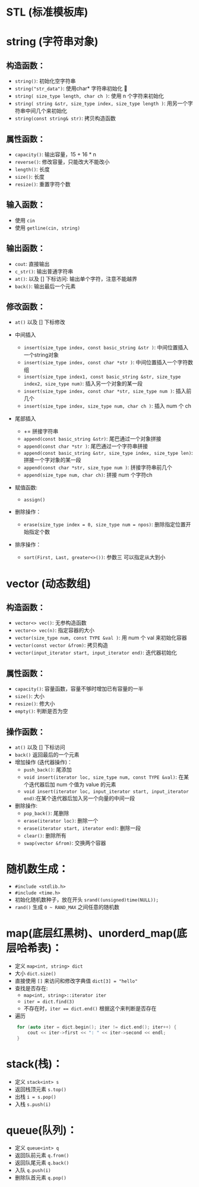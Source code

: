 # STL (标准模板库)

string (字符串对象)
=================

构造函数：
-------
- `string()`: 初始化空字符串
- `string("str_data")`: 使用char* 字符串初始化 🍖
- `string( size_type length, char ch )`: 使用 n 个字符来初始化
- `string( string &str, size_type index, size_type length )`: 用另一个字符串中间几个来初始化
- `string(const string& str)`: 拷贝构造函数

属性函数：
-------
- `capacity()`: 输出容量，15 + 16 * n
- `reverse()`: 修改容量，只能改大不能改小
- `length()`: 长度
- `size()`: 长度
- `resize()`: 重置字符个数

输入函数：
-------
- 使用 `cin` 
- 使用 `getline(cin, string)`

输出函数：
-------
- `cout`: 直接输出
- `c_str()`: 输出普通字符串
- `at()`: 以及 [] 下标访问: 输出单个字符，注意不能越界
- `back()`: 输出最后一个元素

修改函数：
-------
- `at()` 以及 [] 下标修改
- 中间插入
    - `insert(size_type index, const basic_string &str )`: 中间位置插入一个string对象
    - `insert(size_type index, const char *str )`: 中间位置插入一个字符数组
    - `insert(size_type index1, const basic_string &str, size_type index2, size_type num)`: 插入另一个对象的某一段
    - `insert(size_type index, const char *str, size_type num )`: 插入前几个
    - `insert(size_type index, size_type num, char ch )`: 插入 num 个 ch
- 尾部插入
    - += 拼接字符串
    - `append(const basic_string &str)`: 尾巴通过一个对象拼接
    - `append(const char *str )`: 尾巴通过一个字符串拼接
    - `append(const basic_string &str, size_type index, size_type len)`: 拼接一个字对象的某一段
    - `append(const char *str, size_type num )`: 拼接字符串前几个
    - `append(size_type num, char ch)`: 拼接 num 个字符ch
- 赋值函数: 
    - `assign()`

- 删除操作：
    - `erase(size_type index = 0, size_type num = npos)`: 删除指定位置开始指定个数

- 排序操作：
    - `sort(First, Last, greater<>())`: 参数三 可以指定从大到小

vector (动态数组)
===============

构造函数：
-------
- `vector<> vec()`: 无参构造函数
- `vector<> vec(n)`: 指定容器的大小
- `vector(size_type num, const TYPE &val )`: 用 num 个 val 来初始化容器
- `vector(const vector &from)`: 拷贝构造
- `vector(input_iterator start, input_iterator end)`: 迭代器初始化

属性函数：
-------
- `capacity()`: 容量函数，容量不够时增加已有容量的一半
- `size()`: 大小
- `resize()`: 修大小
- `empty()`: 判断是否为空

操作函数：
--------
- `at()` 以及 [] 下标访问
- `back()` 返回最后的一个元素
- 增加操作 (迭代器操作)：
    - `push_back()`: 尾添加
    - `void insert(iterator loc, size_type num, const TYPE &val)`: 在某个迭代器后加 num 个值为 value 的元素
    - `void insert(iterator loc, input_iterator start, input_iterator end)`:在某个迭代器后加入另一个向量的中间一段
- 删除操作:
    - `pop_back()`: 尾删除
    - `erase(iterator loc)`: 删除一个
    - `erase(iterator start, iterator end)`: 删除一段
    - `clear()`: 删除所有
    - `swap(vector &from)`: 交换两个容器

随机数生成：
=========
- `#include <stdlib.h>`
- `#include <time.h> `
- 初始化随机数种子，放在开头 `srand((unsigned)time(NULL));`
- `rand()` 生成 `0 ~ RAND_MAX` 之间任意的随机数

map(底层红黑树)、unorderd_map(底层哈希表)：
=====================================
- 定义 `map<int, string> dict`
- 大小 `dict.size()`
- 直接使用 `[]` 来访问和修改字典值 `dict[3] = "hello"`
- 查找是否存在:
  - `map<int, string>::iterator iter`
  - `iter = dict.find(3)`
  - 不存在时，`iter == dict.end()` 根据这个来判断是否存在
- 遍历
```c++
    for (auto iter = dict.begin(); iter != dict.end(); iter++) {
        cout << iter->first << ": " << iter->second << endl;
    }
```

stack(栈)：
=========
- 定义 `stack<int> s`
- 返回栈顶元素 `s.top()`
- 出栈 `i = s.pop()`
- 入栈 `s.push(i)`

queue(队列)：
==========
- 定义 `queue<int> q`
- 返回队前元素 `q.from()`
- 返回队尾元素 `q.back()`
- 入队 `q.push(i)`
- 删除队首元素 `q.pop()`


